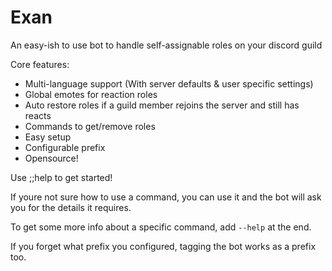 # Exan
An easy-ish to use bot to handle self-assignable roles on your discord guild

Core features:
- Multi-language support (With server defaults & user specific settings)
- Global emotes for reaction roles
- Auto restore roles if a guild member rejoins the server and still has reacts
- Commands to get/remove roles
- Easy setup
- Configurable prefix
- Opensource!

Use ;;help to get started!

If youre not sure how to use a command, you can use it and the bot will ask you for the details it requires.

To get some more info about a specific command, add `--help` at the end.

If you forget what prefix you configured, tagging the bot works as a prefix too.